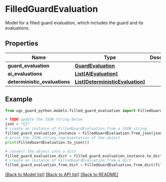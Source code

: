 # FilledGuardEvaluation

Model for a filled guard evaluation, which includes the guard and its evaluations.

## Properties

Name | Type | Description | Notes
------------ | ------------- | ------------- | -------------
**guard_evaluation** | [**GuardEvaluation**](GuardEvaluation.md) |  | 
**ai_evaluations** | [**List[AIEvaluation]**](AIEvaluation.md) |  | [optional] 
**deterministic_evaluations** | [**List[DeterministicEvaluation]**](DeterministicEvaluation.md) |  | [optional] 

## Example

```python
from ugc_guard_python.models.filled_guard_evaluation import FilledGuardEvaluation

# TODO update the JSON string below
json = "{}"
# create an instance of FilledGuardEvaluation from a JSON string
filled_guard_evaluation_instance = FilledGuardEvaluation.from_json(json)
# print the JSON string representation of the object
print(FilledGuardEvaluation.to_json())

# convert the object into a dict
filled_guard_evaluation_dict = filled_guard_evaluation_instance.to_dict()
# create an instance of FilledGuardEvaluation from a dict
filled_guard_evaluation_from_dict = FilledGuardEvaluation.from_dict(filled_guard_evaluation_dict)
```
[[Back to Model list]](../README.md#documentation-for-models) [[Back to API list]](../README.md#documentation-for-api-endpoints) [[Back to README]](../README.md)


